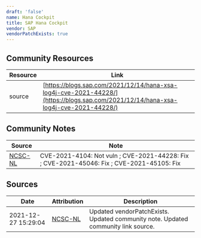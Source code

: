 ```yaml
---
draft: 'false'
name: Hana Cockpit
title: SAP Hana Cockpit
vendor: SAP
vendorPatchExists: true
---
```



## Community Resources
| Resource | Link |
| --- | --- |
| source | [https://blogs.sap.com/2021/12/14/hana-xsa-log4j-cve-2021-44228/](https://blogs.sap.com/2021/12/14/hana-xsa-log4j-cve-2021-44228/) |

## Community Notes
| Source | Note |
| --- | --- |
| [NCSC-NL](https://github.com/NCSC-NL/log4shell/blob/main/software/README.md) | CVE-2021-4104: Not vuln ; CVE-2021-44228: Fix ; CVE-2021-45046: Fix ; CVE-2021-45105: Fix </ul> |

## Sources
| Date | Attribution | Description |
| --- | --- | --- |
| 2021-12-27 15:29:04 | [NCSC-NL](https://github.com/NCSC-NL/log4shell/blob/main/software/README.md) | Updated vendorPatchExists. Updated community note. Updated community link source.  |
